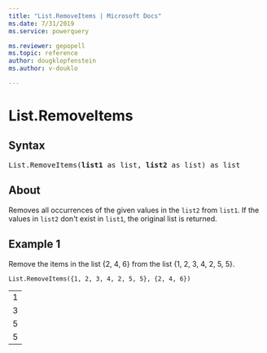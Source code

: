 ```yaml
---
title: "List.RemoveItems | Microsoft Docs"
ms.date: 7/31/2019
ms.service: powerquery

ms.reviewer: gepopell
ms.topic: reference
author: dougklopfenstein
ms.author: v-douklo

---
```

# List.RemoveItems

## Syntax

<pre>
List.RemoveItems(<b>list1</b> as list, <b>list2</b> as list) as list
</pre>
  
## About  
Removes all occurrences of the given values in the `list2` from `list1`. If the values in `list2` don't exist in `list1`, the original list is returned.

## Example 1
Remove the items in the list {2, 4, 6} from the list {1, 2, 3, 4, 2, 5, 5}.

```powerquery-m
List.RemoveItems({1, 2, 3, 4, 2, 5, 5}, {2, 4, 6})
```

<table> <tr><td>1</td></tr> <tr><td>3</td></tr> <tr><td>5</td></tr> <tr><td>5</td></tr> </table>
